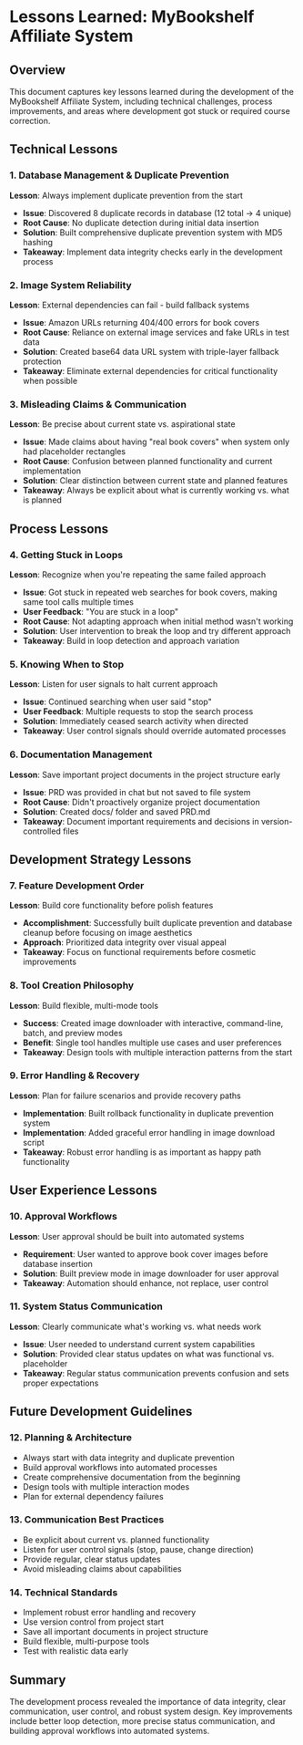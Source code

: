 # Lessons Learned: MyBookshelf Affiliate System

## Overview

This document captures key lessons learned during the development of the MyBookshelf Affiliate System, including technical challenges, process improvements, and areas where development got stuck or required course correction.

## Technical Lessons

### 1. Database Management & Duplicate Prevention

**Lesson**: Always implement duplicate prevention from the start

- **Issue**: Discovered 8 duplicate records in database (12 total → 4 unique)
- **Root Cause**: No duplicate detection during initial data insertion
- **Solution**: Built comprehensive duplicate prevention system with MD5 hashing
- **Takeaway**: Implement data integrity checks early in the development process

### 2. Image System Reliability

**Lesson**: External dependencies can fail - build fallback systems

- **Issue**: Amazon URLs returning 404/400 errors for book covers
- **Root Cause**: Reliance on external image services and fake URLs in test data
- **Solution**: Created base64 data URL system with triple-layer fallback protection
- **Takeaway**: Eliminate external dependencies for critical functionality when possible

### 3. Misleading Claims & Communication

**Lesson**: Be precise about current state vs. aspirational state

- **Issue**: Made claims about having "real book covers" when system only had placeholder rectangles
- **Root Cause**: Confusion between planned functionality and current implementation
- **Solution**: Clear distinction between current state and planned features
- **Takeaway**: Always be explicit about what is currently working vs. what is planned

## Process Lessons

### 4. Getting Stuck in Loops

**Lesson**: Recognize when you're repeating the same failed approach

- **Issue**: Got stuck in repeated web searches for book covers, making same tool calls multiple times
- **User Feedback**: "You are stuck in a loop"
- **Root Cause**: Not adapting approach when initial method wasn't working
- **Solution**: User intervention to break the loop and try different approach
- **Takeaway**: Build in loop detection and approach variation

### 5. Knowing When to Stop

**Lesson**: Listen for user signals to halt current approach

- **Issue**: Continued searching when user said "stop"
- **User Feedback**: Multiple requests to stop the search process
- **Solution**: Immediately ceased search activity when directed
- **Takeaway**: User control signals should override automated processes

### 6. Documentation Management

**Lesson**: Save important project documents in the project structure early

- **Issue**: PRD was provided in chat but not saved to file system
- **Root Cause**: Didn't proactively organize project documentation
- **Solution**: Created docs/ folder and saved PRD.md
- **Takeaway**: Document important requirements and decisions in version-controlled files

## Development Strategy Lessons

### 7. Feature Development Order

**Lesson**: Build core functionality before polish features

- **Accomplishment**: Successfully built duplicate prevention and database cleanup before focusing on image aesthetics
- **Approach**: Prioritized data integrity over visual appeal
- **Takeaway**: Focus on functional requirements before cosmetic improvements

### 8. Tool Creation Philosophy

**Lesson**: Build flexible, multi-mode tools

- **Success**: Created image downloader with interactive, command-line, batch, and preview modes
- **Benefit**: Single tool handles multiple use cases and user preferences
- **Takeaway**: Design tools with multiple interaction patterns from the start

### 9. Error Handling & Recovery

**Lesson**: Plan for failure scenarios and provide recovery paths

- **Implementation**: Built rollback functionality in duplicate prevention system
- **Implementation**: Added graceful error handling in image download script
- **Takeaway**: Robust error handling is as important as happy path functionality

## User Experience Lessons

### 10. Approval Workflows

**Lesson**: User approval should be built into automated systems

- **Requirement**: User wanted to approve book cover images before database insertion
- **Solution**: Built preview mode in image downloader for user approval
- **Takeaway**: Automation should enhance, not replace, user control

### 11. System Status Communication

**Lesson**: Clearly communicate what's working vs. what needs work

- **Issue**: User needed to understand current system capabilities
- **Solution**: Provided clear status updates on what was functional vs. placeholder
- **Takeaway**: Regular status communication prevents confusion and sets proper expectations

## Future Development Guidelines

### 12. Planning & Architecture

- Always start with data integrity and duplicate prevention
- Build approval workflows into automated processes
- Create comprehensive documentation from the beginning
- Design tools with multiple interaction modes
- Plan for external dependency failures

### 13. Communication Best Practices

- Be explicit about current vs. planned functionality
- Listen for user control signals (stop, pause, change direction)
- Provide regular, clear status updates
- Avoid misleading claims about capabilities

### 14. Technical Standards

- Implement robust error handling and recovery
- Use version control from project start
- Save all important documents in project structure
- Build flexible, multi-purpose tools
- Test with realistic data early

## Summary

The development process revealed the importance of data integrity, clear communication, user control, and robust system design. Key improvements include better loop detection, more precise status communication, and building approval workflows into automated systems.
